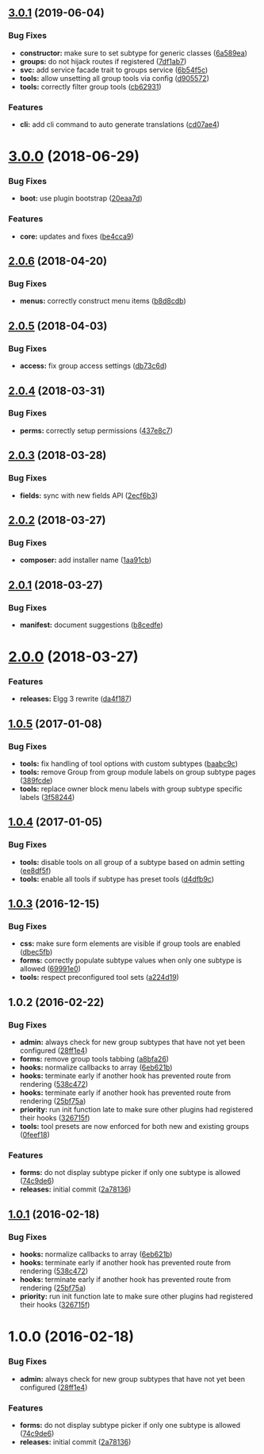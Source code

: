 <a name="3.0.1"></a>
## [3.0.1](https://github.com/hypeJunction/Elgg3-hypeGroups/compare/3.0.0...3.0.1) (2019-06-04)


### Bug Fixes

* **constructor:** make sure to set subtype for generic classes ([6a589ea](https://github.com/hypeJunction/Elgg3-hypeGroups/commit/6a589ea))
* **groups:** do not hijack routes if registered ([7df1ab7](https://github.com/hypeJunction/Elgg3-hypeGroups/commit/7df1ab7))
* **svc:** add service facade trait to groups service ([6b54f5c](https://github.com/hypeJunction/Elgg3-hypeGroups/commit/6b54f5c))
* **tools:** allow unsetting all group tools via config ([d905572](https://github.com/hypeJunction/Elgg3-hypeGroups/commit/d905572))
* **tools:** correctly filter group tools ([cb62931](https://github.com/hypeJunction/Elgg3-hypeGroups/commit/cb62931))


### Features

* **cli:** add cli command to auto generate translations ([cd07ae4](https://github.com/hypeJunction/Elgg3-hypeGroups/commit/cd07ae4))



<a name="3.0.0"></a>
# [3.0.0](https://github.com/hypeJunctionPro/Elgg3-hypeGroups/compare/2.0.6...3.0.0) (2018-06-29)


### Bug Fixes

* **boot:** use plugin bootstrap ([20eaa7d](https://github.com/hypeJunctionPro/Elgg3-hypeGroups/commit/20eaa7d))


### Features

* **core:** updates and fixes ([be4cca9](https://github.com/hypeJunctionPro/Elgg3-hypeGroups/commit/be4cca9))



<a name="2.0.6"></a>
## [2.0.6](https://github.com/hypeJunctionPro/Elgg3-hypeGroups/compare/2.0.5...2.0.6) (2018-04-20)


### Bug Fixes

* **menus:** correctly construct menu items ([b8d8cdb](https://github.com/hypeJunctionPro/Elgg3-hypeGroups/commit/b8d8cdb))



<a name="2.0.5"></a>
## [2.0.5](https://github.com/hypeJunctionPro/Elgg3-hypeGroups/compare/2.0.4...2.0.5) (2018-04-03)


### Bug Fixes

* **access:** fix group access settings ([db73c6d](https://github.com/hypeJunctionPro/Elgg3-hypeGroups/commit/db73c6d))



<a name="2.0.4"></a>
## [2.0.4](https://github.com/hypeJunctionPro/Elgg3-hypeGroups/compare/2.0.3...2.0.4) (2018-03-31)


### Bug Fixes

* **perms:** correctly setup permissions ([437e8c7](https://github.com/hypeJunctionPro/Elgg3-hypeGroups/commit/437e8c7))



<a name="2.0.3"></a>
## [2.0.3](https://github.com/hypeJunctionPro/Elgg3-hypeGroups/compare/2.0.2...2.0.3) (2018-03-28)


### Bug Fixes

* **fields:** sync with new fields API ([2ecf6b3](https://github.com/hypeJunctionPro/Elgg3-hypeGroups/commit/2ecf6b3))



<a name="2.0.2"></a>
## [2.0.2](https://github.com/hypeJunctionPro/Elgg3-hypeGroups/compare/2.0.1...2.0.2) (2018-03-27)


### Bug Fixes

* **composer:** add installer name ([1aa91cb](https://github.com/hypeJunctionPro/Elgg3-hypeGroups/commit/1aa91cb))



<a name="2.0.1"></a>
## [2.0.1](https://github.com/hypeJunctionPro/Elgg3-hypeGroups/compare/2.0.0...2.0.1) (2018-03-27)


### Bug Fixes

* **manifest:** document suggestions ([b8cedfe](https://github.com/hypeJunctionPro/Elgg3-hypeGroups/commit/b8cedfe))



<a name="2.0.0"></a>
# [2.0.0](https://github.com/hypeJunctionPro/Elgg3-hypeGroups/compare/1.0.5...2.0.0) (2018-03-27)


### Features

* **releases:** Elgg 3 rewrite ([da4f187](https://github.com/hypeJunctionPro/Elgg3-hypeGroups/commit/da4f187))



<a name="1.0.5"></a>
## [1.0.5](https://github.com/hypeJunction/Elgg-group_subtypes/compare/1.0.4...v1.0.5) (2017-01-08)


### Bug Fixes

* **tools:** fix handling of tool options with custom subtypes ([baabc9c](https://github.com/hypeJunction/Elgg-group_subtypes/commit/baabc9c))
* **tools:** remove Group from group module labels on group subtype pages ([389fcde](https://github.com/hypeJunction/Elgg-group_subtypes/commit/389fcde))
* **tools:** replace owner block menu labels with group subtype specific labels ([3f58244](https://github.com/hypeJunction/Elgg-group_subtypes/commit/3f58244))



<a name="1.0.4"></a>
## [1.0.4](https://github.com/hypeJunction/Elgg-group_subtypes/compare/1.0.3...v1.0.4) (2017-01-05)


### Bug Fixes

* **tools:** disable tools on all group of a subtype based on admin setting ([ee8df5f](https://github.com/hypeJunction/Elgg-group_subtypes/commit/ee8df5f))
* **tools:** enable all tools if subtype has preset tools ([d4dfb9c](https://github.com/hypeJunction/Elgg-group_subtypes/commit/d4dfb9c))



<a name="1.0.3"></a>
## [1.0.3](https://github.com/hypeJunction/Elgg-group_subtypes/compare/1.0.2...v1.0.3) (2016-12-15)


### Bug Fixes

* **css:** make sure form elements are visible if group tools are enabled ([dbec5fb](https://github.com/hypeJunction/Elgg-group_subtypes/commit/dbec5fb))
* **forms:** correctly populate subtype values when only one subtype is allowed ([69991e0](https://github.com/hypeJunction/Elgg-group_subtypes/commit/69991e0))
* **tools:** respect preconfigured tool sets ([a224d19](https://github.com/hypeJunction/Elgg-group_subtypes/commit/a224d19))



<a name="1.0.2"></a>
## 1.0.2 (2016-02-22)


### Bug Fixes

* **admin:** always check for new group subtypes that have not yet been configured ([28ff1e4](https://github.com/hypeJunction/Elgg-group_subtypes/commit/28ff1e4))
* **forms:** remove group tools tabbing ([a8bfa26](https://github.com/hypeJunction/Elgg-group_subtypes/commit/a8bfa26))
* **hooks:** normalize callbacks to array ([6eb621b](https://github.com/hypeJunction/Elgg-group_subtypes/commit/6eb621b))
* **hooks:** terminate early if another hook has prevented route from rendering ([538c472](https://github.com/hypeJunction/Elgg-group_subtypes/commit/538c472))
* **hooks:** terminate early if another hook has prevented route from rendering ([25bf75a](https://github.com/hypeJunction/Elgg-group_subtypes/commit/25bf75a))
* **priority:** run init function late to make sure other plugins had registered their hooks ([326715f](https://github.com/hypeJunction/Elgg-group_subtypes/commit/326715f))
* **tools:** tool presets are now enforced for both new and existing groups ([0feef18](https://github.com/hypeJunction/Elgg-group_subtypes/commit/0feef18))

### Features

* **forms:** do not display subtype picker if only one subtype is allowed ([74c9de6](https://github.com/hypeJunction/Elgg-group_subtypes/commit/74c9de6))
* **releases:** initial commit ([2a78136](https://github.com/hypeJunction/Elgg-group_subtypes/commit/2a78136))



<a name="1.0.1"></a>
## [1.0.1](https://github.com/hypeJunction/Elgg-group_subtypes/compare/1.0.0...v1.0.1) (2016-02-18)


### Bug Fixes

* **hooks:** normalize callbacks to array ([6eb621b](https://github.com/hypeJunction/Elgg-group_subtypes/commit/6eb621b))
* **hooks:** terminate early if another hook has prevented route from rendering ([538c472](https://github.com/hypeJunction/Elgg-group_subtypes/commit/538c472))
* **hooks:** terminate early if another hook has prevented route from rendering ([25bf75a](https://github.com/hypeJunction/Elgg-group_subtypes/commit/25bf75a))
* **priority:** run init function late to make sure other plugins had registered their hooks ([326715f](https://github.com/hypeJunction/Elgg-group_subtypes/commit/326715f))



<a name="1.0.0"></a>
# 1.0.0 (2016-02-18)


### Bug Fixes

* **admin:** always check for new group subtypes that have not yet been configured ([28ff1e4](https://github.com/hypeJunction/Elgg-group_subtypes/commit/28ff1e4))

### Features

* **forms:** do not display subtype picker if only one subtype is allowed ([74c9de6](https://github.com/hypeJunction/Elgg-group_subtypes/commit/74c9de6))
* **releases:** initial commit ([2a78136](https://github.com/hypeJunction/Elgg-group_subtypes/commit/2a78136))



